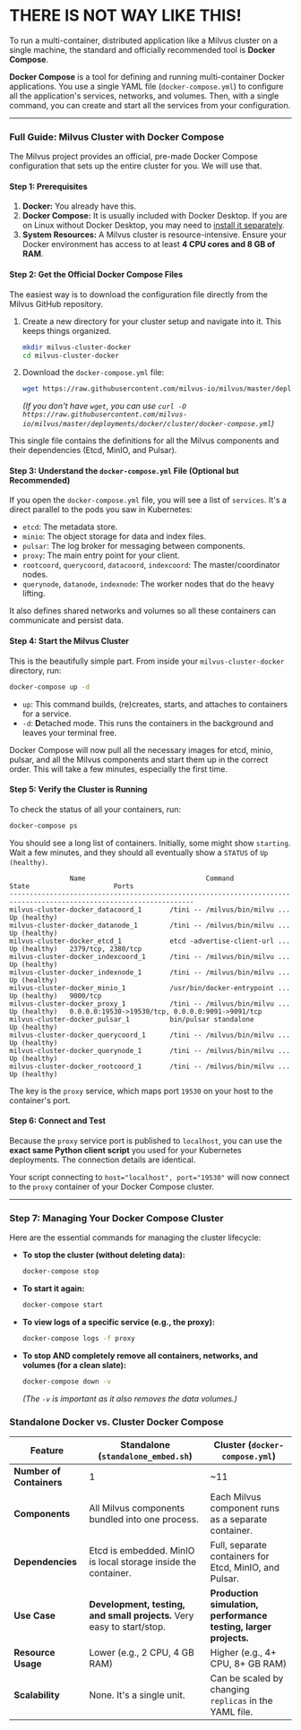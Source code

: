 
# THERE IS NOT WAY LIKE THIS!

To run a multi-container, distributed application like a Milvus cluster on a single machine, the standard and officially recommended tool is **Docker Compose**.

**Docker Compose** is a tool for defining and running multi-container Docker applications. You use a single YAML file (`docker-compose.yml`) to configure all the application's services, networks, and volumes. Then, with a single command, you can create and start all the services from your configuration.

---

### **Full Guide: Milvus Cluster with Docker Compose**

The Milvus project provides an official, pre-made Docker Compose configuration that sets up the entire cluster for you. We will use that.

#### **Step 1: Prerequisites**

1.  **Docker:** You already have this.
2.  **Docker Compose:** It is usually included with Docker Desktop. If you are on Linux without Docker Desktop, you may need to [install it separately](https://docs.docker.com/compose/install/).
3.  **System Resources:** A Milvus cluster is resource-intensive. Ensure your Docker environment has access to at least **4 CPU cores and 8 GB of RAM**.

#### **Step 2: Get the Official Docker Compose Files**

The easiest way is to download the configuration file directly from the Milvus GitHub repository.

1.  Create a new directory for your cluster setup and navigate into it. This keeps things organized.
    ```bash
    mkdir milvus-cluster-docker
    cd milvus-cluster-docker
    ```

2.  Download the `docker-compose.yml` file:
    ```bash
    wget https://raw.githubusercontent.com/milvus-io/milvus/master/deployments/docker/cluster/docker-compose.yml
    ```
    *(If you don't have `wget`, you can use `curl -O https://raw.githubusercontent.com/milvus-io/milvus/master/deployments/docker/cluster/docker-compose.yml`)*

This single file contains the definitions for all the Milvus components and their dependencies (Etcd, MinIO, and Pulsar).

#### **Step 3: Understand the `docker-compose.yml` File (Optional but Recommended)**

If you open the `docker-compose.yml` file, you will see a list of `services`. It's a direct parallel to the pods you saw in Kubernetes:
*   `etcd`: The metadata store.
*   `minio`: The object storage for data and index files.
*   `pulsar`: The log broker for messaging between components.
*   `proxy`: The main entry point for your client.
*   `rootcoord`, `querycoord`, `datacoord`, `indexcoord`: The master/coordinator nodes.
*   `querynode`, `datanode`, `indexnode`: The worker nodes that do the heavy lifting.

It also defines shared networks and volumes so all these containers can communicate and persist data.

#### **Step 4: Start the Milvus Cluster**

This is the beautifully simple part. From inside your `milvus-cluster-docker` directory, run:

```bash
docker-compose up -d
```

*   `up`: This command builds, (re)creates, starts, and attaches to containers for a service.
*   `-d`: **D**etached mode. This runs the containers in the background and leaves your terminal free.

Docker Compose will now pull all the necessary images for etcd, minio, pulsar, and all the Milvus components and start them up in the correct order. This will take a few minutes, especially the first time.

#### **Step 5: Verify the Cluster is Running**

To check the status of all your containers, run:

```bash
docker-compose ps
```

You should see a long list of containers. Initially, some might show `starting`. Wait a few minutes, and they should all eventually show a `STATUS` of `Up (healthy)`.

```
               Name                              Command               State                     Ports
--------------------------------------------------------------------------------------------------------------------
milvus-cluster-docker_datacoord_1       /tini -- /milvus/bin/milvu ...   Up (healthy)
milvus-cluster-docker_datanode_1        /tini -- /milvus/bin/milvu ...   Up (healthy)
milvus-cluster-docker_etcd_1            etcd -advertise-client-url ...   Up (healthy)   2379/tcp, 2380/tcp
milvus-cluster-docker_indexcoord_1      /tini -- /milvus/bin/milvu ...   Up (healthy)
milvus-cluster-docker_indexnode_1       /tini -- /milvus/bin/milvu ...   Up (healthy)
milvus-cluster-docker_minio_1           /usr/bin/docker-entrypoint ...   Up (healthy)   9000/tcp
milvus-cluster-docker_proxy_1           /tini -- /milvus/bin/milvu ...   Up (healthy)   0.0.0.0:19530->19530/tcp, 0.0.0.0:9091->9091/tcp
milvus-cluster-docker_pulsar_1          bin/pulsar standalone            Up (healthy)
milvus-cluster-docker_querycoord_1      /tini -- /milvus/bin/milvu ...   Up (healthy)
milvus-cluster-docker_querynode_1       /tini -- /milvus/bin/milvu ...   Up (healthy)
milvus-cluster-docker_rootcoord_1       /tini -- /milvus/bin/milvu ...   Up (healthy)
```
The key is the `proxy` service, which maps port `19530` on your host to the container's port.

#### **Step 6: Connect and Test**

Because the `proxy` service port is published to `localhost`, you can use the **exact same Python client script** you used for your Kubernetes deployments. The connection details are identical.

Your script connecting to `host="localhost", port="19530"` will now connect to the `proxy` container of your Docker Compose cluster.

---

### **Step 7: Managing Your Docker Compose Cluster**

Here are the essential commands for managing the cluster lifecycle:

*   **To stop the cluster (without deleting data):**
    ```bash
    docker-compose stop
    ```
*   **To start it again:**
    ```bash
    docker-compose start
    ```
*   **To view logs of a specific service (e.g., the proxy):**
    ```bash
    docker-compose logs -f proxy
    ```
*   **To stop AND completely remove all containers, networks, and volumes (for a clean slate):**
    ```bash
    docker-compose down -v
    ```
    *(The `-v` is important as it also removes the data volumes.)*

### Standalone Docker vs. Cluster Docker Compose

| Feature              | Standalone (`standalone_embed.sh`)                                | Cluster (`docker-compose.yml`)                                 |
| -------------------- | ----------------------------------------------------------------- | -------------------------------------------------------------- |
| **Number of Containers** | 1                                                                 | ~11                                                            |
| **Components**       | All Milvus components bundled into one process.                   | Each Milvus component runs as a separate container.            |
| **Dependencies**     | Etcd is embedded. MinIO is local storage inside the container.    | Full, separate containers for Etcd, MinIO, and Pulsar.         |
| **Use Case**         | **Development, testing, and small projects.** Very easy to start/stop. | **Production simulation, performance testing, larger projects.** |
| **Resource Usage**   | Lower (e.g., 2 CPU, 4 GB RAM)                                     | Higher (e.g., 4+ CPU, 8+ GB RAM)                               |
| **Scalability**      | None. It's a single unit.                                         | Can be scaled by changing `replicas` in the YAML file.         |